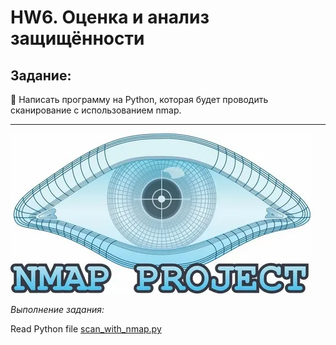 # HW6. Оценка и анализ защищённости

## Задание:

📌 Написать программу на Python, которая будет проводить сканирование с использованием nmap.

---
![img](./nmap.webp)

_Выполнение задания:_

Read Python file [scan_with_nmap.py](./scan_with_nmap.py)
